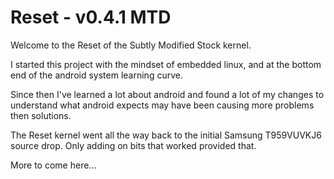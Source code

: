 # Reset - v0.4.1 MTD

Welcome to the Reset of the Subtly Modified Stock kernel.

I started this project with the mindset of embedded linux, and at the bottom end of the android system learning curve.

Since then I've learned a lot about android and found a lot of my changes to understand what android expects may have been causing more problems then solutions.

The Reset kernel went all the way back to the initial Samsung T959VUVKJ6 source drop. Only adding on bits that worked provided that.

More to come here...
